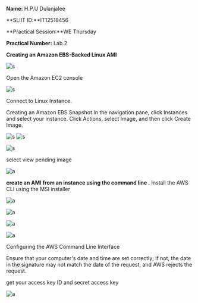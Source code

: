 
**Name:** H.P.U Dulanjalee

**SLIIT ID:**IT12518456

**Practical Session:**WE Thursday

**Practical Number:** Lab 2

**Creating an Amazon EBS-Backed Linux AMI**

![s](http://i60.tinypic.com/ddgsy0.jpg)

Open the Amazon EC2 console 

![s](http://i60.tinypic.com/2uqhnyd.jpg)

Connect to Linux Instance.

Creating an Amazon EBS Snapshot.In the navigation pane, click Instances and select your instance. Click Actions, select Image, and then click Create Image.




![s](http://i58.tinypic.com/2h7niiq.jpg)
![s](http://i57.tinypic.com/4hzi2q.jpg)

![s](http://i59.tinypic.com/2sb0uix.jpg)



select view pending image

![a](http://i58.tinypic.com/29549hh.jpg)

**create an AMI from an instance using the command line .**
Install the AWS CLI using the MSI installer


![a](http://i61.tinypic.com/o083mg.jpg)

![a](http://i59.tinypic.com/idrxw3.jpg)

![a](http://i59.tinypic.com/15xnvp5.jpg)

![a](http://i58.tinypic.com/34y4aq9.jpg)

Configuring the AWS Command Line Interface

Ensure that your computer's date and time are set correctly; if not, the date in the signature may not match the date of the request, and AWS rejects the request.

get your access key ID and secret access key

![a](http://i60.tinypic.com/rwkraf.jpg)











